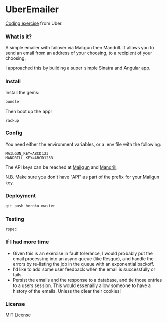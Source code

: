 # UberEmailer
[Coding exercise](https://github.com/uber/coding-challenge-tools) from Uber.

### What is it?
A simple emailer with failover via Mailgun then Mandrill. It allows
you to send an email from an address of your choosing, to a recipient of your
choosing.  

I approached this by building a super simple Sinatra and Angular app.

### Install
Install the gems:
```
bundle
```
Then boot up the app!
```
rackup
```


### Config
You need either the environment variables, or a .env file with the following:
```
MAILGUN_KEY=ABCD123
MANDRILL_KEY=ABCD1233

```
The API keys can be reached at [Mailgun](https://mailgun.com/cp) and
[Mandrill](https://mandrillapp.com/settings).

N.B. Make sure you don't have "API" as part of the prefix for your Mailgun key.

### Deployment
```
git push heroku master
```

### Testing
```
rspec
```

### If I had more time
* Given this is an exercise in fault tolerance, I would probably put the email
processing into an async queue (like Resque), and handle the errors by re-listing
the job in the queue with an exponential backoff.
* I'd like to add some user feedback when the email is successfully or fails
* Persist the emails and the response to a database, and tie those entries to a users session.
This would essenailly allow someone to have a history of the emails. Unless the clear their cookies!

### License
MIT License
